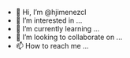 - 👋 Hi, I’m @hjimenezcl
- 👀 I’m interested in ...
- 🌱 I’m currently learning ...
- 💞️ I’m looking to collaborate on ...
- 📫 How to reach me ...

<!---
hjimenezcl/hjimenezcl is a ✨ special ✨ repository because its `README.md` (this file) appears on your GitHub profile.
You can click the Preview link to take a look at your changes.
--->
